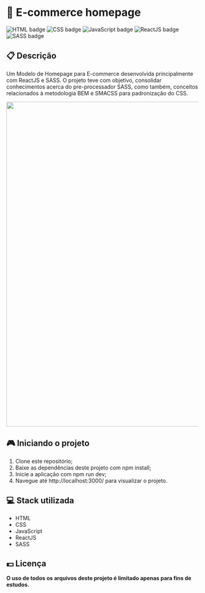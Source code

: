 # 🛒 E-commerce homepage

![HTML badge](https://img.shields.io/badge/html5-%23E34F26.svg?style=for-the-badge&logo=html5&logoColor=white)
![CSS badge](https://img.shields.io/badge/css3-%231572B6.svg?style=for-the-badge&logo=css3&logoColor=white)
![JavaScript badge](https://img.shields.io/badge/javascript-%23323330.svg?style=for-the-badge&logo=javascript&logoColor=%23F7DF1E)
![ReactJS badge](https://img.shields.io/badge/react-%2320232a.svg?style=for-the-badge&logo=react&logoColor=%2361DAFB)
![SASS badge](https://img.shields.io/badge/SASS-hotpink.svg?style=for-the-badge&logo=SASS&logoColor=white)

## 📋 Descrição

Um Modelo de Homepage para E-commerce desenvolvida principalmente com ReactJS e SASS.
O projeto teve com objetivo, consolidar conhecimentos acerca do pre-processador SASS, como também, conceitos relacionados à metodologia BEM e SMACSS para padronização do CSS.

<img width="850px" src="https://user-images.githubusercontent.com/105606295/230748440-35deedeb-298a-454b-9de1-4ea084843b83.png">

## 🎮 Iniciando o projeto

1. Clone este repositório;
2. Baixe as dependências deste projeto com npm install;
3. Inicie a aplicação com npm run dev;
4. Navegue até http://localhost:3000/ para visualizar o projeto.

## 💻 Stack utilizada

-   HTML
-   CSS
-   JavaScript
-   ReactJS
-   SASS

## 💵 Licença

**O uso de todos os arquivos deste projeto é limitado apenas para fins de estudos.**
